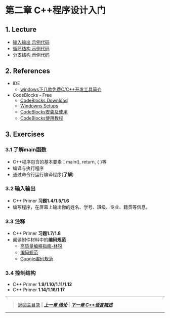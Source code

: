 # 第二章 C++程序设计入门
## 1. Lecture
- [输入输出 示例代码](..\04.Code\Ch2\io.md)
- [循环结构 示例代码](..\04.Code\Ch2\loop.md)
- [分支结构 示例代码](..\04.Code\Ch2\if.md)

## 2. References
- IDE
  - [windows下几款免费C/C++开发工具简介](http://www.cnblogs.com/xusw/p/3617572.html)
- CodeBlocks - Free
  - [CodeBlocks Download](http://www.codeblocks.org/downloads/binaries)		
  - [Windowns Setups](http://sourceforge.net/projects/codeblocks/files/Binaries/16.01/Windows/codeblocks-16.01mingw-nosetup.zip)
  - [CodeBlocks安装及使用](http://blog.csdn.net/wang1127502020/article/details/50008973)
  - [CodeBlocks使用教程](http://download.csdn.net/download/l81372500/10001537)

## 3. Exercises
### 3.1 了解main函数
- C++程序包含的基本要素：main(), return, { }等
- 编译与执行程序
- 通过命令行运行编译程序(**了解**)
### 3.2 输入输出
- C++ Primer **习题1.4/1.5/1.6**
- 编写程序，在屏幕上输出你的姓名、学号、班级、专业、籍贯等信息。
### 3.3 注释
- C++ Primer **习题1.7/1.8**
- 阅读附件材料中的**编码规范**
  - [高质量编程指南-林锐](./Reference/%E7%BC%96%E7%A0%81%E8%A7%84%E8%8C%83/%E6%9E%97%E9%94%90%E3%80%8A%E9%AB%98%E8%B4%A8%E9%87%8FC%2B%2B%E7%BC%96%E7%A8%8B%E6%8C%87%E5%8D%97%E3%80%8B.pdf)
  - [编码规范](./Reference/%E7%BC%96%E7%A0%81%E8%A7%84%E8%8C%83/C%2B%2B%E7%BC%96%E7%A0%81%E8%A7%84%E8%8C%83-CSDN.pdf)
  - [Google编码规范](./Reference/%E7%BC%96%E7%A0%81%E8%A7%84%E8%8C%83/Google-C%2B%2B%E7%BC%96%E7%A0%81%E8%A7%84%E8%8C%83%E4%B8%AD%E6%96%87%E7%89%88.pdf)  

### 3.4 控制结构
- C++ Primer **1.9/1.10/1.11/1.12**
- C++ Primer **1.14/1.16/1.17**

---
> [返回主目录](https://cugwhp.github.io/OOPCPP/) | [***上一章 绪论***](./Ch1_Introduction.md) | [***下一章 C++语言概述***](./Ch3_C++Basic.md) 
---
